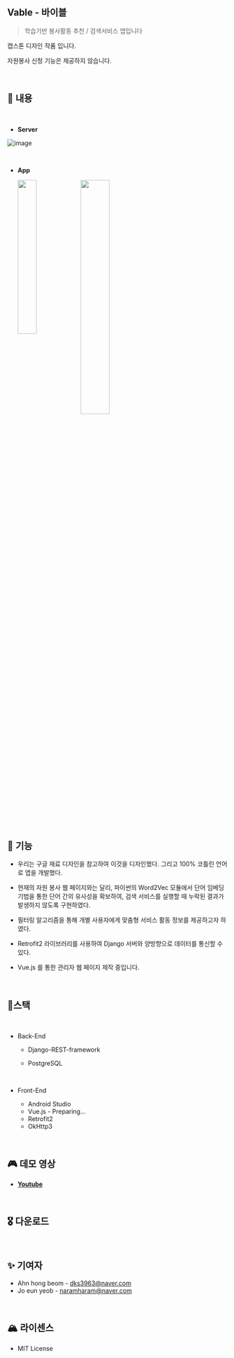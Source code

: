 ## Vable - 바이블

> 학습기반 봉사활동 추천 / 검색서비스 앱입니다

캡스톤 디자인 작품 입니다.

자원봉사 신청 기능은 제공하지 않습니다.

<br>

## 🎯 내용

<br>

- **Server**

![image](https://user-images.githubusercontent.com/40753104/66038541-5c94aa00-e54d-11e9-9aa4-1f9c2d16b730.png)

<br>

- **App**

  <img src="https://user-images.githubusercontent.com/40753104/66039834-ec882300-e550-11e9-92ce-63503e7971f4.png" style="float:left" width="30%"/>                      <img src="https://user-images.githubusercontent.com/40753104/66040505-8d2b1280-e552-11e9-9f2e-dff6ef951394.png" width="37%"/>

<br>

## 🚀 기능

- 우리는 구글 재료 디자인을 참고하여 이것을 디자인했다. 그리고 100% 코틀린 언어로 앱을 개발했다.

- 현재의 자원 봉사 웹 페이지와는 달리, 파이썬의 Word2Vec 모듈에서 단어 임베딩 기법을 통한 단어 간의 유사성을 확보하여, 검색 서비스를 실행할 때 누락된 결과가 발생하지 않도록 구현하였다.

- 필터링 알고리즘을 통해 개별 사용자에게 맞춤형 서비스 활동 정보를 제공하고자 하였다.
- Retrofit2 라이브러리를 사용하여 Django 서버와 양방향으로 데이터를 통신할 수 있다.
- Vue.js 를 통한 관리자 웹 페이지 제작 중입니다. 

<br>

## 📍스택

<br>

- Back-End

  - Django-REST-framework

  - PostgreSQL

    <br>

- Front-End
  - Android Studio
  - Vue.js - Preparing...
  - Retrofit2
  - OkHttp3

<br>

## 🎮 데모 영상

- **[Youtube](https://youtu.be/SLI1QrnsAAU)**

  <br>

## 🎖 다운로드



<br>

## ✨ 기여자

- Ahn hong beom - dks3963@naver.com
- Jo eun yeob -  naramharam@naver.com

<br>

## 🏔 라이센스

- MIT License